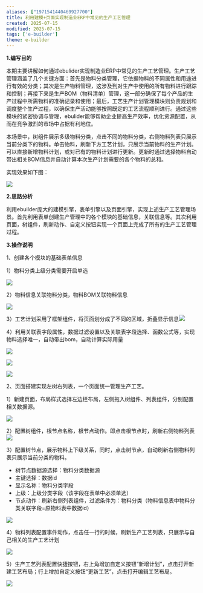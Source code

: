 ```yaml
---
aliases: ["1971541440469927700"]
title: 利用建模+页面实现制造业ERP中常见的生产工艺管理
created: 2025-07-15
modified: 2025-07-15
tags: ['e-builder']
theme: e-builder
---
```


**1.编写目的**

本期主要讲解如何通过ebulider实现制造业ERP中常见的生产工艺管理。生产工艺管理涵盖了几个关键方面：首先是物料分类管理，它依据物料的不同属性和用途进行有效的分类；其次是生产物料管理，这涉及到对生产中使用的所有物料进行跟踪和控制；再接下来是生产BOM（物料清单）管理，这一部分确保了每个产品的生产过程中所需物料的准确记录和使用；最后，工艺生产计划管理模块则负责规划和调度整个生产过程，以确保生产活动能够按照既定的工艺流程顺利进行。通过这些模块的紧密协调与管理，ebulider能够帮助企业提高生产效率，优化资源配置，从而在竞争激烈的市场中占据有利地位。

本场景中，树组件展示多级物料分类，点击不同的物料分类，右侧物料列表只展示当前分类下的物料。单击物料，刷新下方工艺计划，只展示当前物料的生产计划。可以直接新增物料计划，或对已有的物料计划进行更新。更新时通过选择物料自动带出相关BOM信息并自动计算本次生产计划需要的各个物料的总和。

实现效果如下图：

![](https://myhelpdoc.oss-cn-heyuan.aliyuncs.com/mdimages/65cd59506629335e24f618353bedc7f8.jpg)

**2.思路分析**

利用ebuilder庞大的建模引擎，表单引擎以及页面引擎，实现上述生产工艺管理场景。首先利用表单创建生产管理中的各个模块的基础信息，关联信息等。其次利用页面，树组件，刷新动作、自定义按钮实现一个页面上完成了所有的生产工艺管理过程。

**3.操作说明**

1、创建各个模块的基础表单信息

1）物料分类上级分类需要开启单选

![](https://myhelpdoc.oss-cn-heyuan.aliyuncs.com/mdimages/feb2d19d2e10460d9b4bb7feb29650b9.jpg)

2）物料信息关联物料分类，物料BOM关联物料信息

![](https://myhelpdoc.oss-cn-heyuan.aliyuncs.com/mdimages/7bbeb0707c4e63db725befd60f53ff57.jpg)

3）工艺计划采用了框架组件，将页面划分成了不同的区域，折叠显示信息![](https://myhelpdoc.oss-cn-heyuan.aliyuncs.com/mdimages/3681142c028db96f0d7ef92fe7a1e5a5.jpg)

4）利用关联表字段属性，数据过滤设置以及关联表字段选择、函数公式等，实现物料选择唯一，自动带出bom，自动计算实际用量

![](https://myhelpdoc.oss-cn-heyuan.aliyuncs.com/mdimages/2d37e082a4564d62ea163707cf963b87.jpg)

![](https://myhelpdoc.oss-cn-heyuan.aliyuncs.com/mdimages/815d2d04aed24961a157766ab833bef1.jpg)

![](https://myhelpdoc.oss-cn-heyuan.aliyuncs.com/mdimages/d6821534d2507c3783c09a3ad9df8a3e.jpg)

2、页面搭建实现左树右列表，一个页面统一管理生产工艺。

1）新建页面，布局样式选择左边栏布局，左侧拖入树组件、列表组件，分别配置相关数据源。

![](https://myhelpdoc.oss-cn-heyuan.aliyuncs.com/mdimages/568adf57e7ce9e8f54de137edb58ff39.jpg)

2）配置树组件，根节点名称，根节点动作。即点击根节点时，刷新右侧物料列表![](https://myhelpdoc.oss-cn-heyuan.aliyuncs.com/mdimages/b6f6d6dae27f74cb99bc0b0f52ed2f50.jpg)

3）配置树节点，展示物料上下级关系，同时，点击树节点，自动刷新右侧物料列表只展示当前分类的物料。

- 树节点数据源选择：物料分类数据源
- 主键选择：数据id
- 显示名称：物料分类字段
- 上级：上级分类字段（该字段在表单中必须单选）
- 节点动作：刷新右侧列表组件，过滤条件为：物料分类（物料信息表中物料分类关联字段=原物料表中数据id）

![](https://myhelpdoc.oss-cn-heyuan.aliyuncs.com/mdimages/f9982e02f1980cc0a8495e46d72728b6.jpg)

4）物料列表配置事件动作，点击任一行的时候，刷新生产工艺列表，只展示与自己相关的生产工艺计划

![](https://myhelpdoc.oss-cn-heyuan.aliyuncs.com/mdimages/5554ead2539a047370ac5fcd2a74ba35.jpg)

5）生产工艺列表配置快捷按钮，右上角增加自定义按钮“新增计划”，点击打开新建工艺布局；行上增加自定义按钮“更新工艺”，点击打开编辑工艺布局。

![](https://myhelpdoc.oss-cn-heyuan.aliyuncs.com/mdimages/f05866ba6f1b2d53b12f9a8d60c634c1.jpg)


